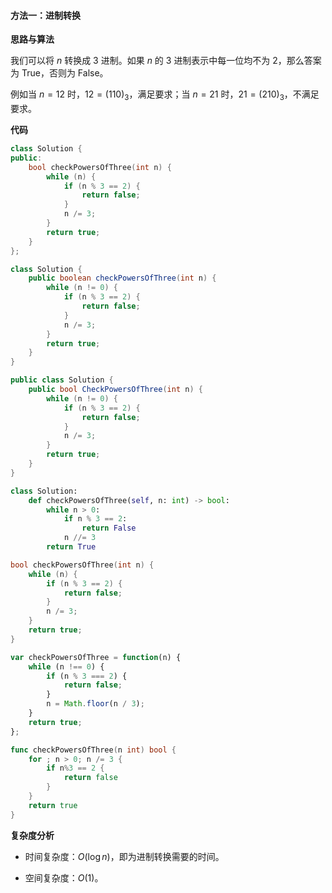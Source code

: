 #### 方法一：进制转换

**思路与算法**

我们可以将 $n$ 转换成 $3$ 进制。如果 $n$ 的 $3$ 进制表示中每一位均不为 $2$，那么答案为 $\text{True}$，否则为 $\text{False}$。

例如当 $n=12$ 时，$12 = (110)_3$，满足要求；当 $n=21$ 时，$21 = (210)_3$，不满足要求。

**代码**

```C++ [sol1-C++]
class Solution {
public:
    bool checkPowersOfThree(int n) {
        while (n) {
            if (n % 3 == 2) {
                return false;
            }
            n /= 3;
        }
        return true;
    }
};
```

```Java [sol1-Java]
class Solution {
    public boolean checkPowersOfThree(int n) {
        while (n != 0) {
            if (n % 3 == 2) {
                return false;
            }
            n /= 3;
        }
        return true;
    }
}
```

```C# [sol1-C#]
public class Solution {
    public bool CheckPowersOfThree(int n) {
        while (n != 0) {
            if (n % 3 == 2) {
                return false;
            }
            n /= 3;
        }
        return true;
    }
}
```

```Python [sol1-Python3]
class Solution:
    def checkPowersOfThree(self, n: int) -> bool:
        while n > 0:
            if n % 3 == 2:
                return False
            n //= 3
        return True
```

```C [sol1-C]
bool checkPowersOfThree(int n) {
    while (n) {
        if (n % 3 == 2) {
            return false;
        }
        n /= 3;
    }
    return true;
}
```

```JavaScript [sol1-JavaScript]
var checkPowersOfThree = function(n) {
    while (n !== 0) {
        if (n % 3 === 2) {
            return false;
        }
        n = Math.floor(n / 3);
    }
    return true;
};
```

```go [sol1-Golang]
func checkPowersOfThree(n int) bool {
    for ; n > 0; n /= 3 {
        if n%3 == 2 {
            return false
        }
    }
    return true
}
```

**复杂度分析**

- 时间复杂度：$O(\log n)$，即为进制转换需要的时间。

- 空间复杂度：$O(1)$。